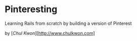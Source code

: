 # Pinteresting

Learning Rails from scratch by building a version of Pinterest

by [*Chul Kwon*][http://www.chulkwon.com]
